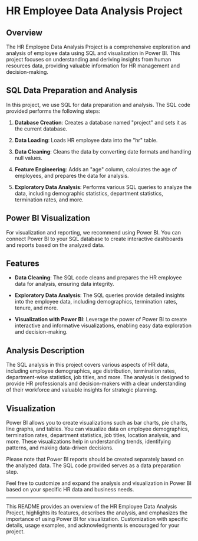 # HR Employee Data Analysis Project

## Overview

The HR Employee Data Analysis Project is a comprehensive exploration and analysis of employee data using SQL and visualization in Power BI. This project focuses on understanding and deriving insights from human resources data, providing valuable information for HR management and decision-making.

## SQL Data Preparation and Analysis

In this project, we use SQL for data preparation and analysis. The SQL code provided performs the following steps:

1. **Database Creation**: Creates a database named "project" and sets it as the current database.

2. **Data Loading**: Loads HR employee data into the "hr" table.

3. **Data Cleaning**: Cleans the data by converting date formats and handling null values.

4. **Feature Engineering**: Adds an "age" column, calculates the age of employees, and prepares the data for analysis.

5. **Exploratory Data Analysis**: Performs various SQL queries to analyze the data, including demographic statistics, department statistics, termination rates, and more.

## Power BI Visualization

For visualization and reporting, we recommend using Power BI. You can connect Power BI to your SQL database to create interactive dashboards and reports based on the analyzed data.

## Features

- **Data Cleaning**: The SQL code cleans and prepares the HR employee data for analysis, ensuring data integrity.

- **Exploratory Data Analysis**: The SQL queries provide detailed insights into the employee data, including demographics, termination rates, tenure, and more.

- **Visualization with Power BI**: Leverage the power of Power BI to create interactive and informative visualizations, enabling easy data exploration and decision-making.

## Analysis Description

The SQL analysis in this project covers various aspects of HR data, including employee demographics, age distribution, termination rates, department-wise statistics, job titles, and more. The analysis is designed to provide HR professionals and decision-makers with a clear understanding of their workforce and valuable insights for strategic planning.

## Visualization

Power BI allows you to create visualizations such as bar charts, pie charts, line graphs, and tables. You can visualize data on employee demographics, termination rates, department statistics, job titles, location analysis, and more. These visualizations help in understanding trends, identifying patterns, and making data-driven decisions.

Please note that Power BI reports should be created separately based on the analyzed data. The SQL code provided serves as a data preparation step.

Feel free to customize and expand the analysis and visualization in Power BI based on your specific HR data and business needs.

---

This README provides an overview of the HR Employee Data Analysis Project, highlights its features, describes the analysis, and emphasizes the importance of using Power BI for visualization. Customization with specific details, usage examples, and acknowledgments is encouraged for your project.
